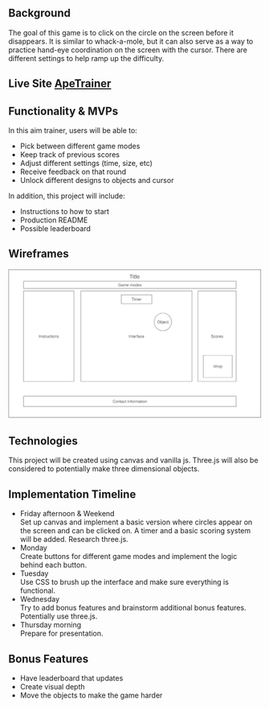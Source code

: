 ## Background
The goal of this game is to click on the circle on the screen before it 
disappears. It is similar to whack-a-mole, but it can also serve as a way 
to practice hand-eye coordination on the screen with the cursor. There are 
different settings to help ramp up the difficulty.

## Live Site [ApeTrainer](https://james625.github.io/ApeTrainer/)

## Functionality & MVPs
In this aim trainer, users will be able to:

* Pick between different game modes
* Keep track of previous scores
* Adjust different settings (time, size, etc)
* Receive feedback on that round
* Unlock different designs to objects and cursor

In addition, this project will include:

* Instructions to how to start
* Production README
* Possible leaderboard

## Wireframes
![wireframe](./wireframe.png)

## Technologies
This project will be created using canvas and vanilla js. Three.js will also 
be considered to potentially make three dimensional objects.

## Implementation Timeline
* Friday afternoon & Weekend\
    Set up canvas and implement a basic version where circles appear on the
    screen and can be clicked on. A timer and a basic scoring system will
    be added. Research three.js.
* Monday\
    Create buttons for different game modes and implement the logic behind 
    each button.
* Tuesday\
    Use CSS to brush up the interface and make sure everything is functional.
* Wednesday\
    Try to add bonus features and brainstorm additional bonus features. 
    Potentially use three.js.
* Thursday morning\
    Prepare for presentation.

## Bonus Features
* Have leaderboard that updates
* Create visual depth
* Move the objects to make the game harder
